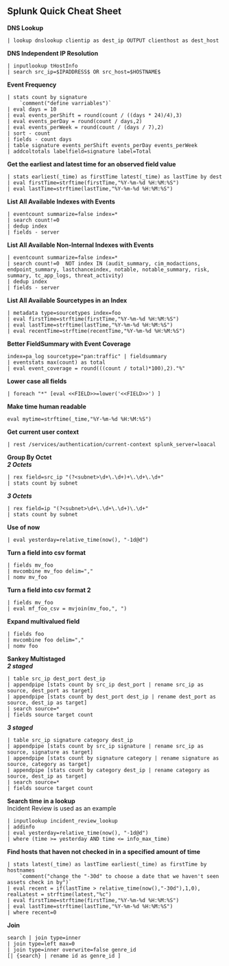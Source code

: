 ## Splunk Quick Cheat Sheet

**DNS Lookup**
```
| lookup dnslookup clientip as dest_ip OUTPUT clienthost as dest_host
```
**DNS Independent IP Resolution**
```
| inputlookup tHostInfo
| search src_ip=$IPADDRESS$ OR src_host=$HOSTNAME$
```

**Event Frequency**
```
| stats count by signature
    `comment("define varriables")`
| eval days = 10
| eval events_perShift = round(count / ((days * 24)/4),3)
| eval events_perDay = round(count / days,2)
| eval events_perWeek = round(count / (days / 7),2)
| sort - count
| fields - count days
| table signature events_perShift events_perDay events_perWeek
| addcoltotals labelfield=signature label=Total
```

**Get the earliest and latest time for an observed field value**
```
| stats earliest(_time) as firstTime latest(_time) as lastTime by dest
| eval firstTime=strftime(firstTime,"%Y-%m-%d %H:%M:%S")
| eval lastTime=strftime(lastTime,"%Y-%m-%d %H:%M:%S")
```

**List All Available Indexes with Events**
```
| eventcount summarize=false index=*
| search count!=0
| dedup index
| fields - server
```
**List All Available Non-Internal Indexes with Events**
```
| eventcount summarize=false index=*
| search count!=0  NOT index IN (audit_summary, cim_modactions, endpoint_summary, lastchanceindex, notable, notable_summary, risk, summary, tc_app_logs, threat_activity)
| dedup index
| fields - server
```

**List All Available Sourcetypes in an Index**
```
| metadata type=sourcetypes index=foo
| eval firstTime=strftime(firstTime,"%Y-%m-%d %H:%M:%S")
| eval lastTime=strftime(lastTime,"%Y-%m-%d %H:%M:%S")
| eval recentTime=strftime(recentTime,"%Y-%m-%d %H:%M:%S")
```

**Better FieldSummary with Event Coverage**
```
index=pa_log sourcetype="pan:traffic" | fieldsummary
| eventstats max(count) as total  
| eval event_coverage = round(((count / total)*100),2)."%"
```

**Lower case all fields**
```
| foreach "*" [eval <<FIELD>>=lower('<<FIELD>>') ]
```

**Make time human readable**
```
eval mytime=strftime(_time,"%Y-%m-%d %H:%M:%S")
```


**Get current user context**
```
| rest /services/authentication/current-context splunk_server=loacal
```

**Group By Octet** <br>
***2 Octets***
```
| rex field=src_ip "(?<subnet>\d+\.\d+)+\.\d+\.\d+"
| stats count by subnet
```
***3 Octets***
```
| rex field=ip "(?<subnet>\d+\.\d+\.\d+)\.\d+"
| stats count by subnet
```

**Use of now**
```
| eval yesterday=relative_time(now(), "-1d@d")
```

**Turn a field into csv format**
```
| fields mv_foo
| mvcombine mv_foo delim=","
| nomv mv_foo
```

**Turn a field into csv format 2**
```
| fields mv_foo
| eval mf_foo_csv = mvjoin(mv_foo,", ")
```

**Expand multivalued field**
```
| fields foo
| mvcombine foo delim=","
| nomv foo
```

**Sankey Multistaged** <br>
***2 staged***
```
| table src_ip dest_port dest_ip
| appendpipe [stats count by src_ip dest_port | rename src_ip as source, dest_port as target]
| appendpipe [stats count by dest_port dest_ip | rename dest_port as source, dest_ip as target]
| search source=*
| fields source target count
```
***3 staged***
```
| table src_ip signature category dest_ip
| appendpipe [stats count by src_ip signature | rename src_ip as source, signature as target]
| appendpipe [stats count by signature category | rename signature as source, category as target]
| appendpipe [stats count by category dest_ip | rename category as source, dest_ip as target]
| search source=*
| fields source target count
```

**Search time in a lookup** <br>
Incident Review is used as an example
```
| inputlookup incident_review_lookup
| addinfo
| eval yesterday=relative_time(now(), "-1d@d")
| where (time >= yesterday AND time <= info_max_time)
```

**Find hosts that haven not checked in in a specified amount of time**
```
| stats latest(_time) as lastTime earliest(_time) as firstTime by hostnames
    `comment("change the "-30d" to choose a date that we haven't seen assets check in by")`
| eval recent = if(lastTime > relative_time(now(),"-30d"),1,0), realLatest = strftime(latest,"%c")
| eval firstTime=strftime(firstTime,"%Y-%m-%d %H:%M:%S")
| eval lastTime=strftime(lastTime,"%Y-%m-%d %H:%M:%S")
| where recent=0
```

**Join**
```
search | join type=inner
| join type=left max=0 
| join type=inner overwrite=false genre_id
[| {​​​search}​​​​​​​​​​ | rename id as genre_id ]
```

